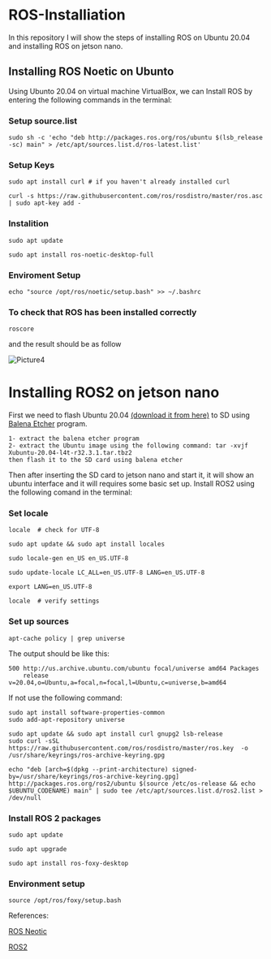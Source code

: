 # ROS-Installiation
In this repository I will show the steps of installing ROS on Ubuntu 20.04 and installing ROS on jetson nano.
## Installing ROS Noetic on Ubunto
Using Ubunto 20.04 on virtual machine VirtualBox, we can Install ROS by entering the following commands in the terminal:
### Setup source.list
```
sudo sh -c 'echo "deb http://packages.ros.org/ros/ubuntu $(lsb_release -sc) main" > /etc/apt/sources.list.d/ros-latest.list'
```
### Setup Keys
```
sudo apt install curl # if you haven't already installed curl

curl -s https://raw.githubusercontent.com/ros/rosdistro/master/ros.asc | sudo apt-key add -
```
### Instalition
```
sudo apt update

sudo apt install ros-noetic-desktop-full
```
### Enviroment Setup
```
echo "source /opt/ros/noetic/setup.bash" >> ~/.bashrc
```
 ### To check that ROS has been installed correctly
 ```
 roscore
 ```
 and the result should be as follow
 
![Picture4](https://user-images.githubusercontent.com/108296165/177630581-709dc432-40c5-469b-b910-be3f84edfa80.png)


# Installing ROS2 on jetson nano
First we need to flash Ubuntu 20.04 [(download it from here)](https://github.com/Discombobulated88/Xubuntu-20.04-L4T-32.3.1/releases/download/v1.0/Xubuntu-20.04-l4t-r32.3.1.tar.tbz2) to SD using [Balena Etcher](https://www.balena.io/etcher/) program.
```
1- extract the balena etcher program
2- extract the Ubuntu image using the following command: tar -xvjf Xubuntu-20.04-l4t-r32.3.1.tar.tbz2
then flash it to the SD card using balena etcher
```
Then after inserting the SD card to jetson nano and start it, it will show an ubuntu interface and it will requires some basic set up. 
Install ROS2 using the following comand in the terminal:

### Set locale
```
locale  # check for UTF-8

sudo apt update && sudo apt install locales

sudo locale-gen en_US en_US.UTF-8

sudo update-locale LC_ALL=en_US.UTF-8 LANG=en_US.UTF-8

export LANG=en_US.UTF-8

locale  # verify settings
```

### Set up sources
```
apt-cache policy | grep universe
```
The output should be like this:
```
500 http://us.archive.ubuntu.com/ubuntu focal/universe amd64 Packages
    release v=20.04,o=Ubuntu,a=focal,n=focal,l=Ubuntu,c=universe,b=amd64
```
If not use the following command:
```
sudo apt install software-properties-common
sudo add-apt-repository universe
```

```
sudo apt update && sudo apt install curl gnupg2 lsb-release
sudo curl -sSL https://raw.githubusercontent.com/ros/rosdistro/master/ros.key  -o /usr/share/keyrings/ros-archive-keyring.gpg

echo "deb [arch=$(dpkg --print-architecture) signed-by=/usr/share/keyrings/ros-archive-keyring.gpg] http://packages.ros.org/ros2/ubuntu $(source /etc/os-release && echo $UBUNTU_CODENAME) main" | sudo tee /etc/apt/sources.list.d/ros2.list > /dev/null
```

### Install ROS 2 packages
```
sudo apt update

sudo apt upgrade

sudo apt install ros-foxy-desktop
```

### Environment setup
```
source /opt/ros/foxy/setup.bash
```


References:

[ROS Neotic](http://wiki.ros.org/noetic/Installation/Ubuntu)

[ROS2](https://docs.ros.org/en/foxy/Installation/Ubuntu-Install-Debians.html#id5)










